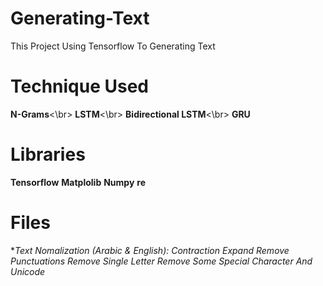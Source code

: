 # Generating-Text
This Project Using Tensorflow To Generating Text

# Technique Used
**N-Grams**<\br>
**LSTM**<\br>
**Bidirectional LSTM**<\br>
**GRU**

# Libraries
**Tensorflow**
**Matplolib**
**Numpy**
**re**

# Files
**Text Nomalization (Arabic & English):
 *Contraction Expand*
 *Remove Punctuations*
 *Remove Single Letter**
 *Remove Some Special Character And Unicode*

 


